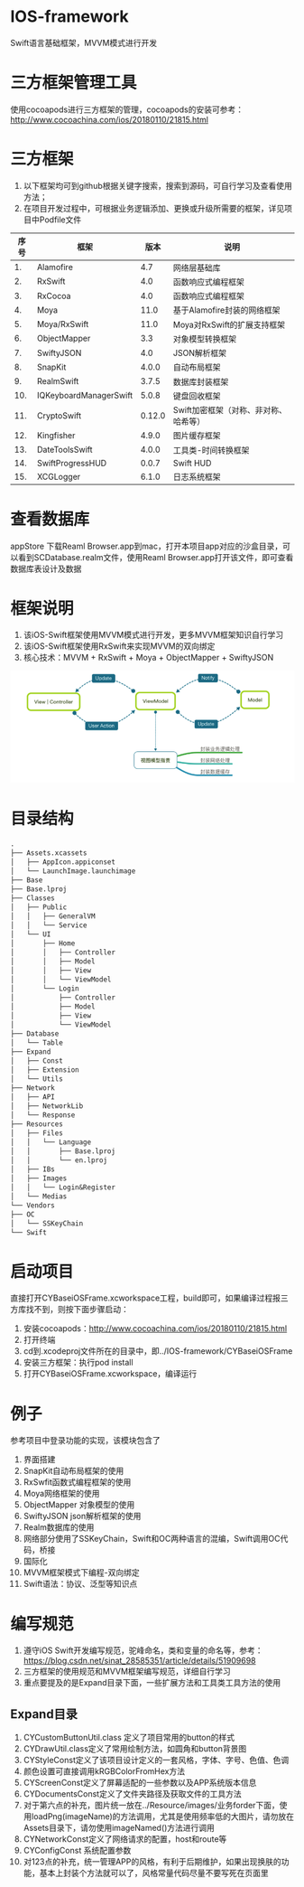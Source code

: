 # IOS-framework
Swift语言基础框架，MVVM模式进行开发

# 三方框架管理工具
使用cocoapods进行三方框架的管理，cocoapods的安装可参考：
http://www.cocoachina.com/ios/20180110/21815.html

# 三方框架
1. 以下框架均可到github根据关键字搜索，搜索到源码，可自行学习及查看使用方法；
2. 在项目开发过程中，可根据业务逻辑添加、更换或升级所需要的框架，详见项目中Podfile文件

|序号|框架|版本|说明
|---|---|---|---
|1. |Alamofire|4.7|网络层基础库 
|2. |RxSwift|4.0|函数响应式编程框架
|3. |RxCocoa|4.0|函数响应式编程框架
|4. |Moya|11.0|基于Alamofire封装的网络框架
|5. |Moya/RxSwift|11.0|Moya对RxSwift的扩展支持框架
|6. |ObjectMapper|3.3|对象模型转换框架
|7. |SwiftyJSON|4.0|JSON解析框架
|8. |SnapKit|4.0.0|自动布局框架
|9. |RealmSwift|3.7.5|数据库封装框架
|10. |IQKeyboardManagerSwift|5.0.8|键盘回收框架
|11. |CryptoSwift|0.12.0|Swift加密框架（对称、非对称、哈希等）
|12. |Kingfisher|4.9.0|图片缓存框架
|13. |DateToolsSwift|4.0.0|工具类-时间转换框架
|14. |SwiftProgressHUD|0.0.7|Swift HUD
|15. |XCGLogger|6.1.0|日志系统框架

# 查看数据库
appStore 下载Reaml Browser.app到mac，打开本项目app对应的沙盒目录，可以看到SCDatabase.realm文件，使用Reaml Browser.app打开该文件，即可查看数据库表设计及数据

# 框架说明
1. 该iOS-Swift框架使用MVVM模式进行开发，更多MVVM框架知识自行学习
2. 该iOS-Swift框架使用RxSwift来实现MVVM的双向绑定
3. 核心技术：MVVM + RxSwift + Moya + ObjectMapper + SwiftyJSON

![mvvm](imgs/MVVM.png)

# 目录结构
```
.
├── Assets.xcassets
│   ├── AppIcon.appiconset
│   └── LaunchImage.launchimage
├── Base
├── Base.lproj
├── Classes
│   ├── Public
│   │   ├── GeneralVM
│   │   └── Service
│   └── UI
│       ├── Home
│       │   ├── Controller
│       │   ├── Model
│       │   ├── View
│       │   └── ViewModel
│       └── Login
│           ├── Controller
│           ├── Model
│           ├── View
│           └── ViewModel
├── Database
│   └── Table
├── Expand
│   ├── Const
│   ├── Extension
│   └── Utils
├── Network
│   ├── API
│   ├── NetworkLib
│   └── Response
├── Resources
│   ├── Files
│   │   └── Language
│   │       ├── Base.lproj
│   │       └── en.lproj
│   ├── IBs
│   ├── Images
│   │   └── Login&Register
│   └── Medias
└── Vendors
├── OC
│   └── SSKeyChain
└── Swift
```

# 启动项目
直接打开CYBaseiOSFrame.xcworkspace工程，build即可，如果编译过程报三方库找不到，则按下面步骤启动：
1. 安装cocoapods：http://www.cocoachina.com/ios/20180110/21815.html
2. 打开终端
3. cd到.xcodeproj文件所在的目录中，即../IOS-framework/CYBaseiOSFrame
4. 安装三方框架：执行pod install
5. 打开CYBaseiOSFrame.xcworkspace，编译运行

# 例子
参考项目中登录功能的实现，该模块包含了
1. 界面搭建
2. SnapKit自动布局框架的使用
3. RxSwfit函数式编程框架的使用
4. Moya网络框架的使用
5. ObjectMapper 对象模型的使用
6. SwiftyJSON json解析框架的使用
7. Realm数据库的使用
8. 网络部分使用了SSKeyChain，Swift和OC两种语言的混编，Swift调用OC代码，桥接
9. 国际化
10. MVVM框架模式下编程-双向绑定
11. Swift语法：协议、泛型等知识点

# 编写规范
1. 遵守iOS Swift开发编写规范，驼峰命名，类和变量的命名等，参考：https://blog.csdn.net/sinat_28585351/article/details/51909698
2. 三方框架的使用规范和MVVM框架编写规范，详细自行学习
3. 重点要提及的是Expand目录下面，一些扩展方法和工具类工具方法的使用

## Expand目录
1. CYCustomButtonUtil.class 定义了项目常用的button的样式
2. CYDrawUtil.class定义了常用绘制方法，如圆角和button背景图
3. CYStyleConst定义了该项目设计定义的一套风格，字体、字号、色值、色调
4. 颜色设置可直接调用kRGBColorFromHex方法
5. CYScreenConst定义了屏幕适配的一些参数以及APP系统版本信息
6. CYDocumentsConst定义了文件夹路径及获取文件的工具方法
7. 对于第六点的补充，图片统一放在../Resource/images/业务forder下面，使用loadPng(imageName)的方法调用，尤其是使用频率低的大图片，请勿放在Assets目录下，请勿使用imageNamed()方法进行调用
8. CYNetworkConst定义了网络请求的配置，host和route等
9. CYConfigConst 系统配置参数
10. 对123点的补充，统一管理APP的风格，有利于后期维护，如果出现换肤的功能，基本上封装个方法就可以了，风格常量代码尽量不要写死在页面里
